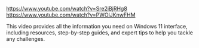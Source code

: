 https://www.youtube.com/watch?v=Sre2iBjRHg8
https://www.youtube.com/watch?v=PWOlJKnwFHM

This video provides all the information you need on Windows 11 interface, including resources, step-by-step guides, and expert tips to help you tackle any challenges.
